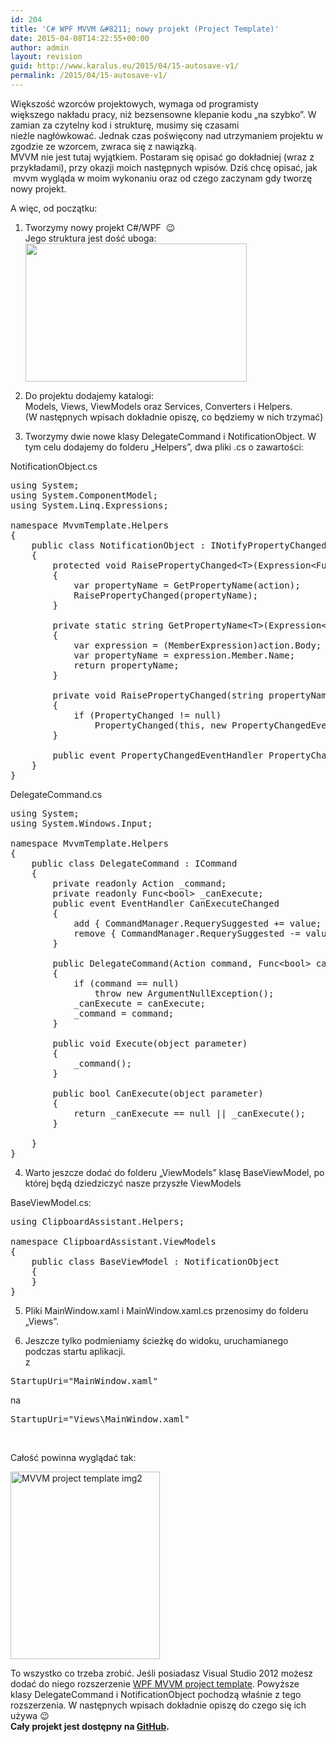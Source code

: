 ```yaml
---
id: 204
title: 'C# WPF MVVM &#8211; nowy projekt (Project Template)'
date: 2015-04-08T14:22:55+00:00
author: admin
layout: revision
guid: http://www.karalus.eu/2015/04/15-autosave-v1/
permalink: /2015/04/15-autosave-v1/
---
```

Większość wzorców projektowych, wymaga od programisty większego nakładu pracy, niż bezsensowne klepanie kodu &#8222;na szybko&#8221;. W zamian za czytelny kod i strukturę, musimy się czasami nieźle nagłówkować. Jednak czas poświęcony nad utrzymaniem projektu w zgodzie ze wzorcem, zwraca się z nawiązką.  
MVVM nie jest tutaj wyjątkiem. Postaram się opisać go dokładniej (wraz z przykładami), przy okazji moich następnych wpisów. Dziś chcę opisać, jak  mvvm wygląda w moim wykonaniu oraz od czego zaczynam gdy tworzę nowy projekt.

A więc, od początku:

<!--more-->

  
1. Tworzymy nowy projekt C#/WPF  😉  
Jego struktura jest dość uboga:  
[<img class="alignnone wp-image-16 size-full" src="https://i1.wp.com/www.karalus.eu/wp-content/uploads/2014/08/2014-08-23-17_38_16-WpfApplication1-Microsoft-Visual-Studio.png?resize=354%2C221" alt="" width="354" height="221" srcset="https://i1.wp.com/www.karalus.eu/wp-content/uploads/2014/08/2014-08-23-17_38_16-WpfApplication1-Microsoft-Visual-Studio.png?w=354 354w, https://i1.wp.com/www.karalus.eu/wp-content/uploads/2014/08/2014-08-23-17_38_16-WpfApplication1-Microsoft-Visual-Studio.png?resize=300%2C187 300w" sizes="(max-width: 354px) 100vw, 354px" data-recalc-dims="1" />](https://i1.wp.com/www.karalus.eu/wp-content/uploads/2014/08/2014-08-23-17_38_16-WpfApplication1-Microsoft-Visual-Studio.png)

2. Do projektu dodajemy katalogi:  
Models, Views, ViewModels oraz Services, Converters i Helpers.  
(W następnych wpisach dokładnie opiszę, co będziemy w nich trzymać)

3. Tworzymy dwie nowe klasy DelegateCommand i NotificationObject. W tym celu dodajemy do folderu &#8222;Helpers&#8221;, dwa pliki .cs o zawartości:

NotificationObject.cs

<pre class="brush: csharp; title: ; notranslate" title="">using System;
using System.ComponentModel;
using System.Linq.Expressions;

namespace MvvmTemplate.Helpers
{
    public class NotificationObject : INotifyPropertyChanged
    {
        protected void RaisePropertyChanged&lt;T&gt;(Expression&lt;Func&lt;T&gt;&gt; action)
        {
            var propertyName = GetPropertyName(action);
            RaisePropertyChanged(propertyName);
        }

        private static string GetPropertyName&lt;T&gt;(Expression&lt;Func&lt;T&gt;&gt; action)
        {
            var expression = (MemberExpression)action.Body;
            var propertyName = expression.Member.Name;
            return propertyName;
        }

        private void RaisePropertyChanged(string propertyName)
        {
            if (PropertyChanged != null)
                PropertyChanged(this, new PropertyChangedEventArgs(propertyName));
        }

        public event PropertyChangedEventHandler PropertyChanged;
    }
}
</pre>

DelegateCommand.cs

<pre class="brush: csharp; title: ; notranslate" title="">using System;
using System.Windows.Input;

namespace MvvmTemplate.Helpers
{
    public class DelegateCommand : ICommand
    {
        private readonly Action _command;
        private readonly Func&lt;bool&gt; _canExecute;
        public event EventHandler CanExecuteChanged
        {
            add { CommandManager.RequerySuggested += value; }
            remove { CommandManager.RequerySuggested -= value; }
        }

        public DelegateCommand(Action command, Func&lt;bool&gt; canExecute = null)
        {
            if (command == null)
                throw new ArgumentNullException();
            _canExecute = canExecute;
            _command = command;
        }

        public void Execute(object parameter)
        {
            _command();
        }

        public bool CanExecute(object parameter)
        {
            return _canExecute == null || _canExecute();
        }

    }
}
</pre>

4. Warto jeszcze dodać do folderu &#8222;ViewModels&#8221; klasę BaseViewModel, po której będą dziedziczyć nasze przyszłe ViewModels

BaseViewModel.cs:

<pre class="brush: csharp; title: ; notranslate" title="">using ClipboardAssistant.Helpers;

namespace ClipboardAssistant.ViewModels
{
    public class BaseViewModel : NotificationObject
    {
    }
}
</pre>

5. Pliki MainWindow.xaml i MainWindow.xaml.cs przenosimy do folderu &#8222;Views&#8221;.

6. Jeszcze tylko podmieniamy ścieżkę do widoku, uruchamianego podczas startu aplikacji.  
z

<pre class="brush: csharp; title: ; notranslate" title="">StartupUri=&quot;MainWindow.xaml&quot;</pre>

na

<pre class="brush: csharp; title: ; notranslate" title="">StartupUri=&quot;Views\MainWindow.xaml&quot;</pre>

&nbsp;

Całość powinna wyglądać tak:

[<img class="alignnone size-medium wp-image-29" src="https://i2.wp.com/www.karalus.eu/Blog/wp-content/uploads/2014/08/2014-08-23-19_18_26-MvvmTemplate-Microsoft-Visual-Studio-239x300.png?resize=239%2C300" alt="MVVM project template img2" width="239" height="300" srcset="https://i0.wp.com/www.karalus.eu/wp-content/uploads/2014/08/2014-08-23-19_18_26-MvvmTemplate-Microsoft-Visual-Studio.png?resize=239%2C300 239w, https://i0.wp.com/www.karalus.eu/wp-content/uploads/2014/08/2014-08-23-19_18_26-MvvmTemplate-Microsoft-Visual-Studio.png?w=355 355w" sizes="(max-width: 239px) 100vw, 239px" data-recalc-dims="1" />](https://i1.wp.com/www.karalus.eu/Blog/wp-content/uploads/2014/08/2014-08-23-19_18_26-MvvmTemplate-Microsoft-Visual-Studio.png)

To wszystko co trzeba zrobić. Jeśli posiadasz Visual Studio 2012 możesz dodać do niego rozszerzenie [WPF MVVM project template](http://visualstudiogallery.msdn.microsoft.com/970005b8-ee15-4295-9960-375e6ea1276c). Powyższe klasy DelegateCommand i NotificationObject pochodzą właśnie z tego rozszerzenia. W następnych wpisach dokładnie opiszę do czego się ich używa 😉  
**Cały projekt jest dostępny na [GitHub](https://github.com/RamzesBlog/MvvmTemplate).**

&nbsp;